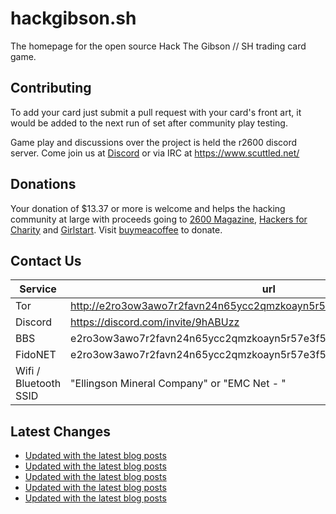 # hackgibson.sh
The homepage for the open source Hack The Gibson // SH trading card game.


## Contributing

To add your card just submit a pull request with your card's front art, it would be added to the next run of set after community play testing.

Game play and discussions over the project is held the r2600 discord server. Come join us at [Discord](https://discord.com/invite/9hABUzz) or via IRC at https://www.scuttled.net/


## Donations

Your donation of $13.37 or more is welcome and helps the hacking community at large with proceeds going to [2600 Magazine](https://2600.com/), [Hackers for Charity](https://hackersforcharity.org) and [Girlstart](https://girlstart.org).  Visit [buymeacoffee](https://www.buymeacoffee.com/hackgibson.sh) to donate.


## Contact Us

Service | url
-|-
Tor | http://e2ro3ow3awo7r2favn24n65ycc2qmzkoayn5r57e3f56nvjwdcgg32ad.onion
Discord | https://discord.com/invite/9hABUzz
BBS | e2ro3ow3awo7r2favn24n65ycc2qmzkoayn5r57e3f56nvjwdcgg32ad.onion:23
FidoNET | e2ro3ow3awo7r2favn24n65ycc2qmzkoayn5r57e3f56nvjwdcgg32ad.onion:24554
Wifi / Bluetooth SSID | "Ellingson Mineral Company" or "EMC Net - <fidonet address>"

## Latest Changes
<!-- BLOG-POST-LIST:START -->
- [Updated with the latest blog posts](https://github.com/DFW2600/hackgibson.sh/commit/fc7c7f2a25c2debde6f182ced999bd6d15ea1154)
- [Updated with the latest blog posts](https://github.com/DFW2600/hackgibson.sh/commit/3015350f4386c98528b1392e7b8ac05aabef1d84)
- [Updated with the latest blog posts](https://github.com/DFW2600/hackgibson.sh/commit/74907f677f0bafd8c44dc88b9699b00513edab29)
- [Updated with the latest blog posts](https://github.com/DFW2600/hackgibson.sh/commit/8f5e8751912001f9e3d23b1c812c451f46a1f73f)
- [Updated with the latest blog posts](https://github.com/DFW2600/hackgibson.sh/commit/5671bc6ba5a51fb4c257640c97481ab4854a77cd)
<!-- BLOG-POST-LIST:END -->
